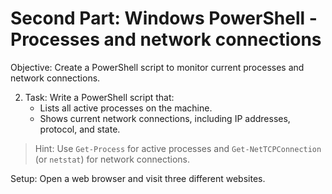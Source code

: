 # Second Part: Windows PowerShell - Processes and network connections

Objective: Create a PowerShell script to monitor current processes and network connections.



2. Task: Write a PowerShell script that:
   - Lists all active processes on the machine.
   - Shows current network connections, including IP addresses, protocol, and state.

> Hint: Use `Get-Process` for active processes and `Get-NetTCPConnection` (or `netstat`) for network connections.



 Setup: Open a web browser and visit three different websites.
